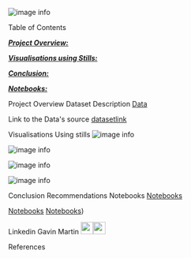 ![image info](Images/.jpg)

Table of Contents

[***Project Overview:***](#project-overview)

[***Visualisations using Stills:***](#visualisations-using-stills)

[***Conclusion:***](#conclusion)

[***Notebooks:***](#notebooks)


Project Overview
Dataset Description
[Data](https://www.kaggle.com/datasets/zeesolver/consumer-behavior-and-shopping-habits-dataset)


Link to the Data's source
[datasetlink]()


Visualisations Using stills
![image info](Images/)



![image info](Images)



![image info](Images/.png)



![image info](Images/.png)



Conclusion
Recommendations
Notebooks
[Notebooks]([]())

[Notebooks]([]())
[Notebooks]([]))





Linkedin
Gavin Martin <a href = "https://github.com/GitHbGav"><img src='https://cdn.pixabay.com/photo/2022/01/30/13/33/github-6980894_1280.png' width = '25' height='25'></a><a href="https://www.linkedin.com/in/gavin-martin-/"><img src='https://upload.wikimedia.org/wikipedia/commons/8/81/LinkedIn_icon.svg' width = '25' height='25'></a>


References

